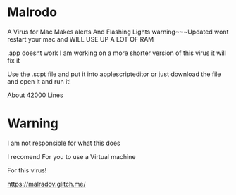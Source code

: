 # Malrodo
A Virus for Mac Makes alerts And Flashing Lights warning~~~Updated wont restart your mac and WILL USE UP A LOT OF RAM

.app doesnt work I am working on a more shorter version of this virus it will fix it

Use the .scpt file and put it into applescripteditor or just download the file and open it and run it!

About 42000 Lines


# Warning

I am not responsible for what this does

I recomend For you to use a Virtual machine

For this virus!

https://malradov.glitch.me/
